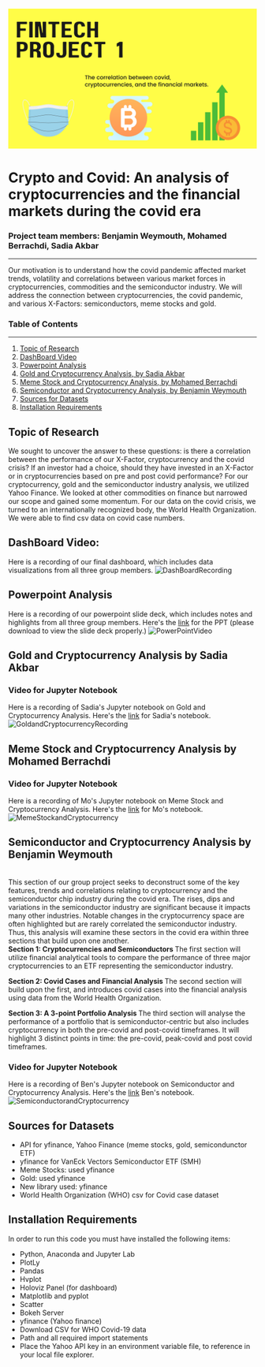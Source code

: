![ProjectLogo](/Resources/groupprojectlogo.png)
# Crypto and Covid: An analysis of cryptocurrencies and the financial markets during the covid era

### Project team members: Benjamin Weymouth, Mohamed Berrachdi, Sadia Akbar ###
-----------------------------
Our motivation is to understand how the covid pandemic affected market trends, volatility and correlations between various market forces in cryptocurrencies, commodities and the semiconductor industry. We will address the connection between cryptocurrencies, the covid pandemic, and various X-Factors: semiconductors, meme stocks and gold. 


### Table of Contents ### 
-----------------------------
1. [Topic of Research](#topic-of-research) 
1. [DashBoard Video](#dashboard-video) 
1. [Powerpoint Analysis](#powerpoint-analysis) 
1. [Gold and Cryptocurrency Analysis, by Sadia Akbar](#Gold-and-Cryptocurrency-Analysis-by-Sadia-Akbar) 
1. [Meme Stock and Cryptocurrency Analysis, by Mohamed Berrachdi](#Meme-Stock-and-Cryptocurrency-Analysis-by-Mohamed-Berrachdi) 
1. [Semiconductor and Cryptocurrency Analysis, by Benjamin Weymouth](#Semiconductor-and-Cryptocurrency-Analysis-by-Benjamin-Weymouth) 
1. [Sources for Datasets](#Sources-for-Datasets) 
1. [Installation Requirements](#Installation-Requirements) 
 
## Topic of Research

We sought to uncover the answer to these questions: is there a correlation between the performance of our X-Factor, cryptocurrency and the covid crisis? 
If an investor had a choice, should they have invested in an X-Factor or in cryptocurrencies based on pre and post covid performance? For our cryptocurrency, gold and the semiconductor industry analysis, we utilized Yahoo Finance. We looked at other commodities on finance but narrowed our scope and gained some momentum. For our data on the covid crisis, we turned to an internationally recognized body, the World Health Organization. We were able to find csv data on covid case numbers. 

## DashBoard Video:  

Here is a recording of our final dashboard, which includes data visualizations from all three group members. 
![DashBoardRecording](https://github.com/benjaminweymouth/fintech-project1-data-analysis/blob/main/Resources/DashboardGroupVideo.gif)

## Powerpoint Analysis
Here is a recording of our powerpoint slide deck, which includes notes and highlights from all three group members. Here's the [link](https://github.com/benjaminweymouth/fintech-project1-data-analysis/blob/main/Resources/Project%201_Group%201_%20Covid%20Market%20Trends.pptx) for the PPT (please download to view the slide deck properly.)
![PowerPointVideo](https://github.com/benjaminweymouth/fintech-project1-data-analysis/blob/main/Resources/PowerPointGroupVideo.gif)

## Gold and Cryptocurrency Analysis by Sadia Akbar

### Video for Jupyter Notebook  
Here is a recording of Sadia's Jupyter notebook on Gold and Cryptocurrency Analysis. Here's the [link](https://github.com/benjaminweymouth/fintech-project1-data-analysis/blob/main/Python%20Code/DataAnalysis1_Sadia-Final.ipynb) for Sadia's notebook. 
![GoldandCryptocurrencyRecording](https://github.com/benjaminweymouth/fintech-project1-data-analysis/blob/main/Resources/Sadia_analysis_video.gif)

## Meme Stock and Cryptocurrency Analysis by Mohamed Berrachdi
### Video for Jupyter Notebook  
Here is a recording of Mo's Jupyter notebook on Meme Stock and Cryptocurrency Analysis. Here's the [link](https://github.com/benjaminweymouth/fintech-project1-data-analysis/blob/main/Python%20Code/DataAnalysis1_Mo_Cleaned_2.ipynb)  for Mo's notebook. 
![MemeStockandCryptocurrency](https://github.com/benjaminweymouth/fintech-project1-data-analysis/blob/main/Resources/Mo_Jupyter_Video.gif)

## Semiconductor and Cryptocurrency Analysis by Benjamin Weymouth
<br>
This section of our group project seeks to deconstruct some of the key features, trends and correlations relating to cryptocurrency and the semiconductor chip industry during the covid era. The rises, dips and variations in the semiconductor industry are significant because it impacts many other industries. Notable changes in the cryptocurrency space are often highlighted but are rarely correlated the semiconductor industry. Thus, this analysis will examine these sectors in the covid era within three sections that build upon one another.
<br>
<strong> Section 1: Cryptocurrencies and Semiconductors </strong> The first section will utilize financial analytical tools to compare the performance of three major cryptocurrencies to an ETF representing the semiconductor industry.

<strong> Section 2: Covid Cases and Financial Analysis </strong>The second section will build upon the first, and introduces covid cases into the financial analysis using data from the World Health Organization.

<strong> Section 3: A 3-point Portfolio Analysis </strong>The third section will analyse the performance of a portfolio that is semiconductor-centric but also includes cryptocurrency in both the pre-covid and post-covid timeframes. It will highlight 3 distinct points in time: the pre-covid, peak-covid and post covid timeframes.

### Video for Jupyter Notebook
Here is a recording of Ben's Jupyter notebook on Semiconductor and Cryptocurrency Analysis. Here's the [link](https://github.com/benjaminweymouth/fintech-project1-data-analysis/blob/main/Python%20Code/DataAnalysis1_Ben.ipynb)  Ben's notebook. 
![SemiconductorandCryptocurrency](https://github.com/benjaminweymouth/fintech-project1-data-analysis/blob/main/Resources/Ben_Jupyter_Video.gif)

## Sources for Datasets
* API for yfinance, Yahoo Finance (meme stocks, gold, semicondunctor ETF) 
* yfinance for VanEck Vectors Semiconductor ETF (SMH)
* Meme Stocks: used yfinance
* Gold: used yfinance
* New library used: yfinance 
* World Health Organization (WHO) csv for Covid case dataset

## Installation Requirements

In order to run this code you must have installed the following items: 

* Python, Anaconda and Jupyter Lab
* PlotLy
* Pandas 
* Hvplot 
* Holoviz Panel (for dashboard) 
* Matplotlib and pyplot
* Scatter
* Bokeh Server
* yfinance (Yahoo finance) 
* Download CSV for WHO Covid-19 data 
* Path and all required import statements 
* Place the Yahoo API key in an environment variable file, to reference in your local file explorer. 

